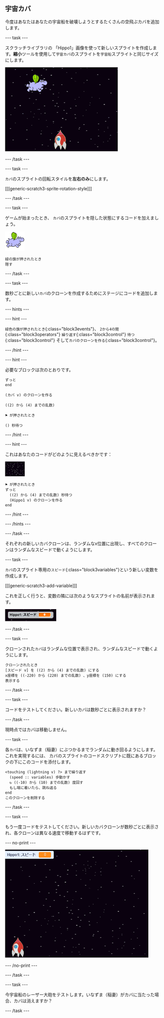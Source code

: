 ## 宇宙カバ

今度はあなたはあなたの宇宙船を破壊しようとするたくさんの空飛ぶカバを追加します。

--- task ---

スクラッチライブラリの 「Hippo1」画像を使って新しいスプライトを作成します。**縮小**ツールを使用して`宇宙カバ`のスプライトを`宇宙船`スプライトと同じサイズにします。

![スクリーンショット](images/invaders-hippo.png)

--- /task ---

--- task ---

`カバ`のスプライトの回転スタイルを**左右のみ**にします。

[[[generic-scratch3-sprite-rotation-style]]]

--- /task ---

--- task ---

ゲームが始まったとき、 `カバ`のスプライトを隠した状態にするコードを加えましょう。

![カバのスプライト](images/hippo-sprite.png)

```blocks3
緑の旗が押されたとき
隠す
```

--- /task ---

--- task ---

数秒ごとに新しい`カバ`のクローンを作成するためにステージにコードを追加します。

--- hints ---


--- hint ---

`緑色の旗が押されたとき`{:class="block3events"}、 `2から4の間`{:class="block3operators"} `繰り返す`{:class="block3control"} `待つ`{:class="block3control"} そして`カバのクローンを作る`{:class="block3control"}。

--- /hint ---

--- hint ---

必要なブロックは次のとおりです。

```blocks3
ずっと
end

(カバ v) のクローンを作る

((2) から (4) までの乱数)

⚑ が押されたとき

() 秒待つ
```

--- /hint ---

--- hint ---

これはあなたのコードがどのように見えるべきかです：

![ステージのスプライト](images/stage-sprite.png)

```blocks3
⚑ が押されたとき
ずっと 
  ((2) から (4) までの乱数) 秒待つ
  (Hippo1 v) のクローンを作る
end
```

--- /hint ---

--- /hints ---

--- /task ---

それぞれの新しいカバクローンは、ランダムなx位置に出現し、すべてのクローンはランダムなスピードで動くようにします。

--- task ---

`カバ`のスプライト専用の`スピード`{:class="block3variables"}という新しい変数を作成します。

[[[generic-scratch3-add-variable]]]

これを正しく行うと、変数の隣には次のようなスプライトの名前が表示されます。

![スクリーンショット](images/invaders-var-test.png)

--- /task ---

--- task ---

クローンされた`カバ`はランダムな位置で表示され、ランダムなスピードで動くようにします。

```blocks3
クローンされたとき
[スピード v] を ((2) から (4) までの乱数) にする
x座標を ((-220) から (220) までの乱数) 、y座標を (150) にする
表示する
```

--- /task ---

--- task ---

コードをテストしてください。新しいカバは数秒ごとに表示されますか？

--- /task ---

現時点ではカバは移動しません。

--- task ---

各`カバ`は、いなずま（稲妻）にぶつかるまでランダムに動き回るようにします。これを実現するには、 カバのスプライトのコードスクリプトに既にあるブロックの下にこのコードを添付します。

```blocks3
<touching (lightning v) ?> まで繰り返す 
  (speed :: variables) 歩動かす
  ↻ ((-10) から (10) までの乱数) 度回す
  もし端に着いたら、跳ね返る
end
このクローンを削除する
```

--- /task ---

--- task ---

もう一度コードをテストしてください。新しいカバクローンが数秒ごとに表示され、各クローンは異なる速度で移動するはずです。

--- no-print ---

![スクリーンショット](images/hippo-clones.gif)

--- /no-print ---

--- /task ---

--- task ---

今宇宙船のレーザー大砲をテストします。いなずま（稲妻）がカバに当たった場合、カバは消えますか？

--- /task ---